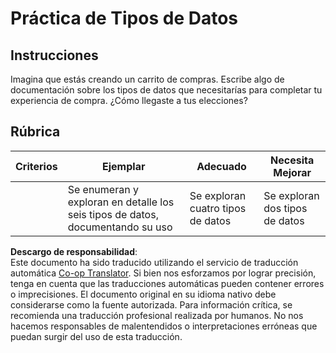 <!--
CO_OP_TRANSLATOR_METADATA:
{
  "original_hash": "3869244ceda606c4969d8cdd82679867",
  "translation_date": "2025-08-24T12:23:59+00:00",
  "source_file": "2-js-basics/1-data-types/assignment.md",
  "language_code": "es"
}
-->
# Práctica de Tipos de Datos

## Instrucciones

Imagina que estás creando un carrito de compras. Escribe algo de documentación sobre los tipos de datos que necesitarías para completar tu experiencia de compra. ¿Cómo llegaste a tus elecciones?

## Rúbrica

Criterios | Ejemplar | Adecuado | Necesita Mejorar
--- | --- | --- | --- |
||Se enumeran y exploran en detalle los seis tipos de datos, documentando su uso|Se exploran cuatro tipos de datos|Se exploran dos tipos de datos|

**Descargo de responsabilidad**:  
Este documento ha sido traducido utilizando el servicio de traducción automática [Co-op Translator](https://github.com/Azure/co-op-translator). Si bien nos esforzamos por lograr precisión, tenga en cuenta que las traducciones automáticas pueden contener errores o imprecisiones. El documento original en su idioma nativo debe considerarse como la fuente autorizada. Para información crítica, se recomienda una traducción profesional realizada por humanos. No nos hacemos responsables de malentendidos o interpretaciones erróneas que puedan surgir del uso de esta traducción.